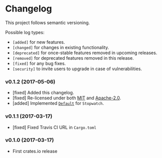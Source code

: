 # Changelog

This project follows semantic versioning.

Possible log types:

* `[added]` for new features.
* `[changed]` for changes in existing functionality.
* `[deprecated]` for once-stable features removed in upcoming releases.
* `[removed]` for deprecated features removed in this release.
* `[fixed]` for any bug fixes.
* `[security]` to invite users to upgrade in case of vulnerabilities.

### v0.1.2 (2017-05-06)

* [fixed] Added this changelog.
* [fixed] Re-licensed under both [MIT](LICENSE-MIT) and [Apache-2.0](LICENSE-APACHE).
* [added] Implemented [`Default`](https://doc.rust-lang.org/std/default/trait.Default.html) for `Stopwatch`.

### v0.1.1 (2017-03-17)

* [fixed] Fixed Travis CI URL in `Cargo.toml`

### v0.1.0 (2017-03-17)

* First crates.io release
